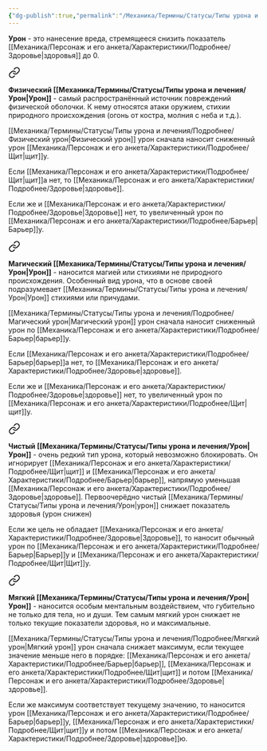```yaml
---
{"dg-publish":true,"permalink":"/Механика/Термины/Статусы/Типы урона и лечения/Урон/","noteIcon":"","created":"2025-08-21T13:47:39.752+03:00","updated":"2025-09-24T19:07:11.101+03:00"}
---
```



**Урон** - это нанесение вреда, стремящееся снизить показатель [[Механика/Персонаж и его анкета/Характеристики/Подробнее/Здоровье\|здоровья]] до 0. 

<div class="transclusion internal-embed is-loaded"><a class="markdown-embed-link" href="/Механика/Термины/Статусы/Типы урона и лечения/Подробнее/Физический урон/" aria-label="Open link"><svg xmlns="http://www.w3.org/2000/svg" width="24" height="24" viewBox="0 0 24 24" fill="none" stroke="currentColor" stroke-width="2" stroke-linecap="round" stroke-linejoin="round" class="svg-icon lucide-link"><path d="M10 13a5 5 0 0 0 7.54.54l3-3a5 5 0 0 0-7.07-7.07l-1.72 1.71"></path><path d="M14 11a5 5 0 0 0-7.54-.54l-3 3a5 5 0 0 0 7.07 7.07l1.71-1.71"></path></svg></a><div class="markdown-embed">






**Физический [[Механика/Термины/Статусы/Типы урона и лечения/Урон\|Урон]]** - самый распространённый источник повреждений физической оболочки. К нему относятся атаки оружием, стихии природного происхождения (огонь от костра, молния с неба и т.д.). 

[[Механика/Термины/Статусы/Типы урона и лечения/Подробнее/Физический урон\|Физический урон]] урон сначала наносит сниженный урон [[Механика/Персонаж и его анкета/Характеристики/Подробнее/Щит\|щит]]у. 

Если [[Механика/Персонаж и его анкета/Характеристики/Подробнее/Щит\|щит]]а нет, то [[Механика/Персонаж и его анкета/Характеристики/Подробнее/Здоровье\|здоровье]]. 

Если же и [[Механика/Персонаж и его анкета/Характеристики/Подробнее/Здоровье\|Здоровье]] нет, то увеличенный урон по [[Механика/Персонаж и его анкета/Характеристики/Подробнее/Барьер\|Барьер]]у.

</div></div>



<div class="transclusion internal-embed is-loaded"><a class="markdown-embed-link" href="/Механика/Термины/Статусы/Типы урона и лечения/Подробнее/Магический урон/" aria-label="Open link"><svg xmlns="http://www.w3.org/2000/svg" width="24" height="24" viewBox="0 0 24 24" fill="none" stroke="currentColor" stroke-width="2" stroke-linecap="round" stroke-linejoin="round" class="svg-icon lucide-link"><path d="M10 13a5 5 0 0 0 7.54.54l3-3a5 5 0 0 0-7.07-7.07l-1.72 1.71"></path><path d="M14 11a5 5 0 0 0-7.54-.54l-3 3a5 5 0 0 0 7.07 7.07l1.71-1.71"></path></svg></a><div class="markdown-embed">






**Магический [[Механика/Термины/Статусы/Типы урона и лечения/Урон\|Урон]]** - наносится магией или стихиями не природного происхождения. Особенный вид урона, что в основе своей подразумевает [[Механика/Термины/Статусы/Типы урона и лечения/Урон\|Урон]] стихиями или причудами. 

[[Механика/Термины/Статусы/Типы урона и лечения/Подробнее/Магический урон\|Магический урон]] урон сначала наносит сниженный  урон по [[Механика/Персонаж и его анкета/Характеристики/Подробнее/Барьер\|барьер]]у. 

Если [[Механика/Персонаж и его анкета/Характеристики/Подробнее/Барьер\|барьер]]а нет, то [[Механика/Персонаж и его анкета/Характеристики/Подробнее/Здоровье\|здоровье]]. 

Если же и [[Механика/Персонаж и его анкета/Характеристики/Подробнее/Здоровье\|здоровье]] нет, то увеличенный урон по [[Механика/Персонаж и его анкета/Характеристики/Подробнее/Щит\|щит]]у.

</div></div>



<div class="transclusion internal-embed is-loaded"><a class="markdown-embed-link" href="/Механика/Термины/Статусы/Типы урона и лечения/Подробнее/Чистый урон/" aria-label="Open link"><svg xmlns="http://www.w3.org/2000/svg" width="24" height="24" viewBox="0 0 24 24" fill="none" stroke="currentColor" stroke-width="2" stroke-linecap="round" stroke-linejoin="round" class="svg-icon lucide-link"><path d="M10 13a5 5 0 0 0 7.54.54l3-3a5 5 0 0 0-7.07-7.07l-1.72 1.71"></path><path d="M14 11a5 5 0 0 0-7.54-.54l-3 3a5 5 0 0 0 7.07 7.07l1.71-1.71"></path></svg></a><div class="markdown-embed">






**Чистый [[Механика/Термины/Статусы/Типы урона и лечения/Урон\|Урон]]** - очень редкий тип урона, который невозможно блокировать. Он игнорирует [[Механика/Персонаж и его анкета/Характеристики/Подробнее/Щит\|щит]] и [[Механика/Персонаж и его анкета/Характеристики/Подробнее/Барьер\|барьер]], напрямую уменьшая [[Механика/Персонаж и его анкета/Характеристики/Подробнее/Здоровье\|здоровье]]. 
Первоочерёдно чистый [[Механика/Термины/Статусы/Типы урона и лечения/Урон\|урон]] снижает показатель здоровья (урон снижен)

Если же цель не обладает [[Механика/Персонаж и его анкета/Характеристики/Подробнее/Здоровье\|Здоровье]], то наносит обычный урон по [[Механика/Персонаж и его анкета/Характеристики/Подробнее/Барьер\|Барьер]]у и [[Механика/Персонаж и его анкета/Характеристики/Подробнее/Щит\|Щит]]у. 

</div></div>


<div class="transclusion internal-embed is-loaded"><a class="markdown-embed-link" href="/Механика/Термины/Статусы/Типы урона и лечения/Подробнее/Мягкий урон/" aria-label="Open link"><svg xmlns="http://www.w3.org/2000/svg" width="24" height="24" viewBox="0 0 24 24" fill="none" stroke="currentColor" stroke-width="2" stroke-linecap="round" stroke-linejoin="round" class="svg-icon lucide-link"><path d="M10 13a5 5 0 0 0 7.54.54l3-3a5 5 0 0 0-7.07-7.07l-1.72 1.71"></path><path d="M14 11a5 5 0 0 0-7.54-.54l-3 3a5 5 0 0 0 7.07 7.07l1.71-1.71"></path></svg></a><div class="markdown-embed">






**Мягкий  [[Механика/Термины/Статусы/Типы урона и лечения/Урон\|Урон]]** - наносится особым ментальным воздействием, что губительно не только для тела, но и души. Тем самым мягкий урон снижает не только текущие показатели здоровья, но и максимальные. 

[[Механика/Термины/Статусы/Типы урона и лечения/Подробнее/Мягкий урон\|Мягкий урон]] урон сначала снижает максимум, если текущее значение меньше него в порядке: [[Механика/Персонаж и его анкета/Характеристики/Подробнее/Барьер\|барьер]], [[Механика/Персонаж и его анкета/Характеристики/Подробнее/Щит\|щит]] и потом [[Механика/Персонаж и его анкета/Характеристики/Подробнее/Здоровье\|здоровье]]. 

Если же максимум соответствует текущему значению, то наносится урон [[Механика/Персонаж и его анкета/Характеристики/Подробнее/Барьер\|барьер]]у, [[Механика/Персонаж и его анкета/Характеристики/Подробнее/Щит\|щит]]у и потом [[Механика/Персонаж и его анкета/Характеристики/Подробнее/Здоровье\|здоровье]]ю. 

</div></div>
